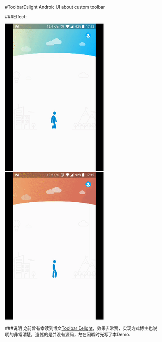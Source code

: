 #ToolbarDelight
Android UI about custom toolbar

###Effect:

![白天](./screen/day.gif "白天")
![夜晚](./screen/night.gif "夜晚")

###说明
之前曾有幸读到博文[Toolbar Delight](https://androiduipatterns.com/toolbar-delight-8c5e4500b899)，效果非常赞，实现方式博主也说明的非常清楚，遗憾的是并没有源码，故在闲暇时光写了本Demo.

